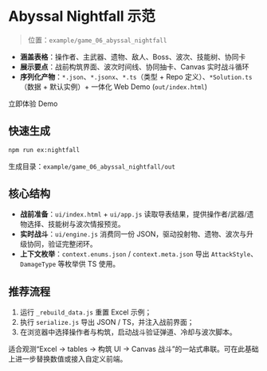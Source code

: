 <script setup>
import { withBase } from 'vitepress'

const demoUrl = withBase('/examples/abyssal-nightfall/index.html')
</script>

# Abyssal Nightfall 示范

> 位置：`example/game_06_abyssal_nightfall`

- **涵盖表格**：操作者、主武器、遗物、敌人、Boss、波次、技能树、协同卡
- **展示要点**：战前构筑界面、波次时间线、协同抽卡、Canvas 实时战斗循环
- **序列化产物**：`*.json`、`*.jsonx`、`*.ts`（类型 + Repo 定义）、`*Solution.ts`（数据 + 默认实例）+ 一体化 Web Demo (`out/index.html`)

<a class="vp-doc-button primary" :href="demoUrl" target="_blank" rel="noopener">
  立即体验 Demo
</a>

## 快速生成

```bash
npm run ex:nightfall
```

生成目录：`example/game_06_abyssal_nightfall/out`

## 核心结构

- **战前准备**：`ui/index.html` + `ui/app.js` 读取导表结果，提供操作者/武器/遗物选择、技能树与波次情报预览。
- **实时战斗**：`ui/engine.js` 消费同一份 JSON，驱动投射物、遗物、波次与升级协同，验证完整闭环。
- **上下文枚举**：`context.enums.json` / `context.meta.json` 导出 `AttackStyle`、`DamageType` 等枚举供 TS 使用。

## 推荐流程

1. 运行 `_rebuild_data.js` 重置 Excel 示例；
2. 执行 `serialize.js` 导出 JSON / TS，并注入战前界面；
3. 在浏览器中选择操作者与构筑，启动战斗验证弹道、冷却与波次脚本。

适合观测“Excel → tables → 构筑 UI → Canvas 战斗”的一站式串联。可在此基础上进一步替换数值或接入自定义前端。 
